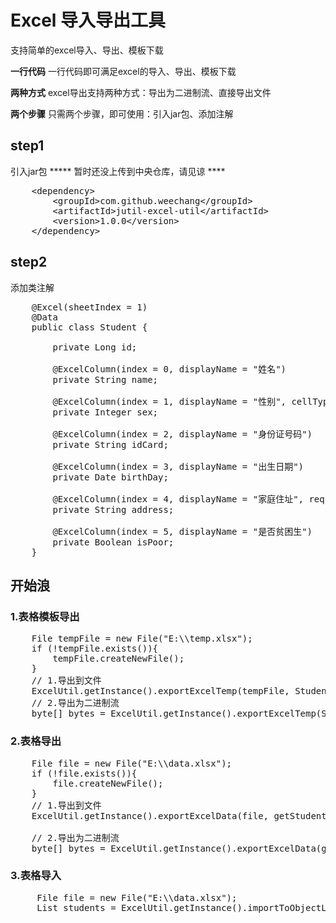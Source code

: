 # Excel 导入导出工具
<p>支持简单的excel导入、导出、模板下载</p>
<p><b>一行代码</b> 一行代码即可满足excel的导入、导出、模板下载</p>
<p><b>两种方式</b> excel导出支持两种方式：导出为二进制流、直接导出文件</p>
<p><b>两个步骤</b> 只需两个步骤，即可使用：引入jar包、添加注解</p>

## step1
引入jar包
***** 暂时还没上传到中央仓库，请见谅 ****
<pre>
    &lt;dependency&gt;
        &lt;groupId&gt;com.github.weechang&lt;/groupId&gt;
        &lt;artifactId&gt;jutil-excel-util&lt;/artifactId&gt;
        &lt;version&gt;1.0.0&lt;/version&gt;
    &lt;/dependency&gt;
</pre>

## step2
添加类注解

<pre>
    @Excel(sheetIndex = 1)
    @Data
    public class Student {
    
        private Long id;
    
        @ExcelColumn(index = 0, displayName = "姓名")
        private String name;
    
        @ExcelColumn(index = 1, displayName = "性别", cellType = CellType.NUMERIC)
        private Integer sex;
    
        @ExcelColumn(index = 2, displayName = "身份证号码")
        private String idCard;
    
        @ExcelColumn(index = 3, displayName = "出生日期")
        private Date birthDay;
    
        @ExcelColumn(index = 4, displayName = "家庭住址", required = false)
        private String address;
    
        @ExcelColumn(index = 5, displayName = "是否贫困生")
        private Boolean isPoor;
    }
</pre>

## 开始浪
### 1.表格模板导出
<pre>
    File tempFile = new File("E:\\temp.xlsx");
    if (!tempFile.exists()){
        tempFile.createNewFile();
    }
    // 1.导出到文件
    ExcelUtil.getInstance().exportExcelTemp(tempFile, Student.class);
    // 2.导出为二进制流
    byte[] bytes = ExcelUtil.getInstance().exportExcelTemp(Student.class);
</pre>

### 2.表格导出
<pre>
    File file = new File("E:\\data.xlsx");
    if (!file.exists()){
        file.createNewFile();
    }
    // 1.导出到文件
    ExcelUtil.getInstance().exportExcelData(file, getStudentList());

    // 2.导出为二进制流
    byte[] bytes = ExcelUtil.getInstance().exportExcelData(getStudentList());
</pre>

### 3.表格导入
<pre>
     File file = new File("E:\\data.xlsx");
     List<Student> students = ExcelUtil.getInstance().importToObjectList(file, Student.class);
</pre>

